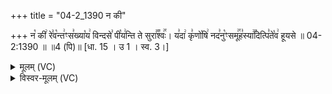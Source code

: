 +++
title = "04-2_1390 न की"

+++
न꣡ की꣢ रे꣣व꣡न्त꣢ꣳस꣣ख्या꣡य꣢ विन्दसे꣣ पी꣡य꣢न्ति ते सुरा꣣꣬श्वः꣢꣯। य꣣दा꣢ कृ꣣णो꣡षि꣢ नद꣣नु꣡ꣳसमू꣢꣯ह꣣स्या꣢꣫दित्पि꣣ते꣡व꣢ हूयसे ॥ 04-2:1390 ॥ ॥4 (पि)॥ [धा. 15 । उ 1 । स्व. 3।]

<details><summary>मूलम् (VC)</summary>

न꣡ की꣢ रे꣣व꣡न्त꣢ꣳ स꣣ख्या꣡य꣢ विन्दसे꣣ पी꣡य꣢न्ति ते सुरा꣣꣬श्वः꣢꣯ । य꣣दा꣢ कृ꣣णो꣡षि꣢ नद꣣नु꣡ꣳ समू꣢꣯ह꣣स्या꣢꣫दित्पि꣣ते꣡व꣢ हूयसे ॥१३९०॥
</details>

<details><summary>विस्वर-मूलम् (VC)</summary>

न की रेवन्तꣳ सख्याय विन्दसे पीयन्ति ते सुराश्वः । यदा कृणोषि नदनुꣳ समूहस्यादित्पितेव हूयसे ॥१३९०॥
</details>